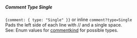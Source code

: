 ##### Comment Type Single

`{comment: { type: "Single" }}` or inline `comment?type=Single`  
Pads the left side of each line with // and a single space.  
See: Enum values for [commentkind](/build-include/enums/enums.commentkind.html) for possible types.  